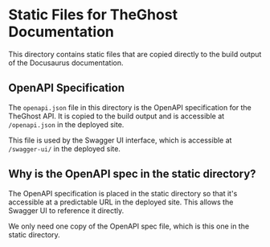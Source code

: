 # Static Files for TheGhost Documentation

This directory contains static files that are copied directly to the build output of the Docusaurus documentation.

## OpenAPI Specification

The `openapi.json` file in this directory is the OpenAPI specification for the TheGhost API. It is copied to the build output and is accessible at `/openapi.json` in the deployed site.

This file is used by the Swagger UI interface, which is accessible at `/swagger-ui/` in the deployed site.

## Why is the OpenAPI spec in the static directory?

The OpenAPI specification is placed in the static directory so that it's accessible at a predictable URL in the deployed site. This allows the Swagger UI to reference it directly.

We only need one copy of the OpenAPI spec file, which is this one in the static directory.
